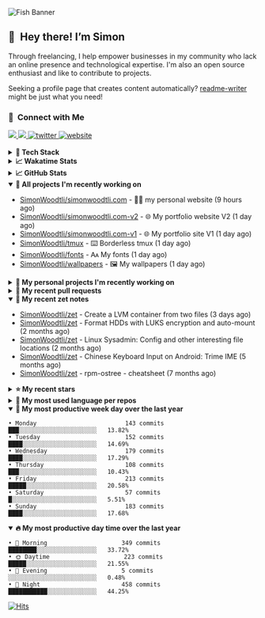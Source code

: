 ![Fish Banner](assets/fish.webp)

## 👋 &nbsp;Hey there! I’m Simon

Through freelancing, I help empower businesses in my community who lack
an online presence and technological expertise. I'm also an open source
enthusiast and like to contribute to projects.

Seeking a profile page that creates content automatically?
[readme-writer] might be just what you need!

### 🤝 &nbsp;Connect with Me

<div align="left">
<a href="https://linkedin.com/in/simonwoodtli" target="_blank">
<img src="https://img.shields.io/badge/linkedin-1E77B5?style=for-the-badge&logo=linkedin&logoColor=white alt=linkedin" />
</a>
<a href="https://github.com/simonwoodtli" target="_blank">
<img src="https://img.shields.io/badge/github-24292E?style=for-the-badge&logo=github&logoColor=white alt=github" />
</a>
<a href="https://twitter.com/simonwoodtlidev" target="_blank">
<img src="https://img.shields.io/badge/twitter-26a7de?style=for-the-badge&logo=twitter&logoColor=white" alt="twitter"/>
</a>
<a href="https://simonwoodtli.com" target="_blank">
<img src="https://img.shields.io/badge/website-E2925F?style=for-the-badge&logo=google-chrome&logoColor=white" alt="website"/>
</a>
</div>
<br/>


<details>
  <summary><b>🧰 Tech Stack</b></summary>
  <div align="center">
  <a href="https://skillicons.dev" target="_blank">
  <img src="https://skillicons.dev/icons?i=js,html,css,bash,python,go,postgresql,docker,vim,linux" alt="JavaScript, HTML, CSS, Bash, Python, Go, PostgreSQL, Docker, Vim,
  Linux">
  </a>
  </div>
</details>

<details>
  <summary><b>📈 Wakatime Stats</b></summary>
  <p align="center"><a href="https://wakatime.com/@SimonWoodtli">
  <img align="center" width="400" height="300" src="https://wakatime.com/share/@SimonWoodtli/7761bcef-e104-47d9-912a-dfd6bf08868b.svg" />
  </a>
  <a href="https://wakatime.com/@SimonWoodtli">
  <img align="center" width="400" height="300" src="https://wakatime.com/share/@SimonWoodtli/341953df-6a40-47b7-8220-ace4eabe0a17.svg" />
  </a></p>

  <h4><b>💬 I've been working with the following languages over the last 7 days</b></h4>

```
• Bash                           11 hrs 22 mins                 █████████░░░░░░░░░░░░░░░░   35.62%
• sh                             6 hrs 32 mins                  █████░░░░░░░░░░░░░░░░░░░░   20.5%
• Markdown                       3 hrs 43 mins                  ███░░░░░░░░░░░░░░░░░░░░░░   11.67%
• YAML                           2 hrs 42 mins                  ██░░░░░░░░░░░░░░░░░░░░░░░   8.46%
• Config                         1 hr 45 mins                   █░░░░░░░░░░░░░░░░░░░░░░░░   5.51%
• conf                           1 hr 21 mins                   █░░░░░░░░░░░░░░░░░░░░░░░░   4.27%
• Vim Script                     58 mins                        █░░░░░░░░░░░░░░░░░░░░░░░░   3.03%
• tmux                           51 mins                        █░░░░░░░░░░░░░░░░░░░░░░░░   2.68%
• mailcap                        39 mins                        █░░░░░░░░░░░░░░░░░░░░░░░░   2.08%
• RPMSpec                        33 mins                        ░░░░░░░░░░░░░░░░░░░░░░░░░   1.75%
• Other                          25 mins                        ░░░░░░░░░░░░░░░░░░░░░░░░░   1.35%
• Dockerfile                     19 mins                        ░░░░░░░░░░░░░░░░░░░░░░░░░   0.99%
• desktop                        14 mins                        ░░░░░░░░░░░░░░░░░░░░░░░░░   0.75%
• JSON                           10 mins                        ░░░░░░░░░░░░░░░░░░░░░░░░░   0.53%
• readline                       5 mins                         ░░░░░░░░░░░░░░░░░░░░░░░░░   0.3%
• pdf                            4 mins                         ░░░░░░░░░░░░░░░░░░░░░░░░░   0.25%
• TOML                           4 mins                         ░░░░░░░░░░░░░░░░░░░░░░░░░   0.24%
• Text                           0 secs                         ░░░░░░░░░░░░░░░░░░░░░░░░░   0.02%
• Makefile                       0 secs                         ░░░░░░░░░░░░░░░░░░░░░░░░░   0.01%
```

  <h4>👷 I've been working on the following projects over the last 7 days</h4>

```
• dotfiles                       19 hrs 37 mins                 ███████████████░░░░░░░░░░   61.45%
• Unknown Project                4 hrs 57 mins                  ████░░░░░░░░░░░░░░░░░░░░░   15.54%
• cloud-os                       3 hrs 10 mins                  ██░░░░░░░░░░░░░░░░░░░░░░░   9.92%
• workspace-alpine               2 hrs 34 mins                  ██░░░░░░░░░░░░░░░░░░░░░░░   8.06%
• Private                        47 mins                        █░░░░░░░░░░░░░░░░░░░░░░░░   2.46%
• simonwoodtli.com               20 mins                        ░░░░░░░░░░░░░░░░░░░░░░░░░   1.07%
• zet                            11 mins                        ░░░░░░░░░░░░░░░░░░░░░░░░░   0.63%
• tmux                           3 mins                         ░░░░░░░░░░░░░░░░░░░░░░░░░   0.17%
• fsmark                         3 mins                         ░░░░░░░░░░░░░░░░░░░░░░░░░   0.17%
• wallpapers                     2 mins                         ░░░░░░░░░░░░░░░░░░░░░░░░░   0.14%
• netdiscover                    2 mins                         ░░░░░░░░░░░░░░░░░░░░░░░░░   0.14%
• neo                            2 mins                         ░░░░░░░░░░░░░░░░░░░░░░░░░   0.12%
• fonts                          1 min                          ░░░░░░░░░░░░░░░░░░░░░░░░░   0.08%
• rdrview                        0 secs                         ░░░░░░░░░░░░░░░░░░░░░░░░░   0.03%
```

  <h4><b>🛠️ I've been working with the following editors over the last 7 days</b></h4>

```
• Vim                            31 hrs 56 mins                 █████████████████████████   100%
```

  <h4><b>💻 I've been working with the following operating systems over the last 7 days</b></h4>

```
• Linux                          31 hrs 56 mins                 █████████████████████████   100%
```

</details>

<details>
  <summary><b>📈 GitHub Stats</b></summary>
  <div align="center">
  <a href="https://github.com/anuraghazra/github-readme-stats"> 
  <img src="https://github-readme-stats.vercel.app/api?username=simonwoodtli&theme=onedark&show_icons=true&hide_rank=true&custom_title=Stats&count_private=true&hide_border=true&hide=issues&line_height=24&bg_color=0d1117" alt="Github Stats">
  <img src="https://github-readme-stats.vercel.app/api/top-langs/?username=simonwoodtli&layout=compact&theme=onedark&count_private=true&hide_border=true&bg_color=0d1117" alt="Top Langs">
  </a>
  </div>
</details>

<details open="">
  <summary><b>👷 All projects I'm recently working on</b></summary>

* [SimonWoodtli/simonwoodtli.com](https://github.com/SimonWoodtli/simonwoodtli.com) - 👨‍💻 my personal website (9 hours ago)
* [SimonWoodtli/simonwoodtli.com-v2](https://github.com/SimonWoodtli/simonwoodtli.com-v2) - 🌐 My portfolio website V2 (1 day ago)
* [SimonWoodtli/simonwoodtli.com-v1](https://github.com/SimonWoodtli/simonwoodtli.com-v1) - 🌐 My portfolio site V1 (1 day ago)
* [SimonWoodtli/tmux](https://github.com/SimonWoodtli/tmux) - ⌨️ Borderless tmux (1 day ago)
* [SimonWoodtli/fonts](https://github.com/SimonWoodtli/fonts) - 🗛 My fonts (1 day ago)
* [SimonWoodtli/wallpapers](https://github.com/SimonWoodtli/wallpapers) - 🖼️  My wallpapers (1 day ago)

</details>
<details>
  <summary><b>🌱 My personal projects I'm recently working on</b></summary>

* [SimonWoodtli/simonwoodtli.com](https://github.com/SimonWoodtli/simonwoodtli.com) - 👨‍💻 my personal website (9 hours ago)
* [SimonWoodtli/simonwoodtli.com-v2](https://github.com/SimonWoodtli/simonwoodtli.com-v2) - 🌐 My portfolio website V2 (1 day ago)
* [SimonWoodtli/simonwoodtli.com-v1](https://github.com/SimonWoodtli/simonwoodtli.com-v1) - 🌐 My portfolio site V1 (1 day ago)
* [SimonWoodtli/tmux](https://github.com/SimonWoodtli/tmux) - ⌨️ Borderless tmux (1 day ago)
* [SimonWoodtli/fonts](https://github.com/SimonWoodtli/fonts) - 🗛 My fonts (1 day ago)
* [SimonWoodtli/wallpapers](https://github.com/SimonWoodtli/wallpapers) - 🖼️  My wallpapers (1 day ago)

</details>
<details>
  <summary><b>🔨 My recent pull requests</b></summary>

* [feat: add wireguard-generate-keys script](https://github.com/SimonWoodtli/dotfiles-old/pull/14) on [SimonWoodtli/dotfiles-old](https://github.com/SimonWoodtli/dotfiles-old) (13 months ago)
* [feat: add video-to-gif script](https://github.com/SimonWoodtli/dotfiles-old/pull/13) on [SimonWoodtli/dotfiles-old](https://github.com/SimonWoodtli/dotfiles-old) (13 months ago)
* [feat: add spoof-mac-linux script](https://github.com/SimonWoodtli/dotfiles-old/pull/12) on [SimonWoodtli/dotfiles-old](https://github.com/SimonWoodtli/dotfiles-old) (14 months ago)
* [feat: add sp-tmux script](https://github.com/SimonWoodtli/dotfiles-old/pull/11) on [SimonWoodtli/dotfiles-old](https://github.com/SimonWoodtli/dotfiles-old) (14 months ago)
* [feat: add sp script](https://github.com/SimonWoodtli/dotfiles-old/pull/10) on [SimonWoodtli/dotfiles-old](https://github.com/SimonWoodtli/dotfiles-old) (14 months ago)

</details>
<details open="">
  <summary><b>📝 My recent zet notes</b></summary>

* [SimonWoodtli/zet](https://github.com/SimonWoodtli/zet/tree/81ce0dbe96be0a5c57d5913a00baaa9e57ad0512/20231101173245) - Create a LVM container from two files (3 days ago)
* [SimonWoodtli/zet](https://github.com/SimonWoodtli/zet/tree/5c90053d8e9e429e7f6f68f557c97d080eaeb3b2/20230908235916) - Format HDDs with LUKS encryption and auto-mount (2 months ago)
* [SimonWoodtli/zet](https://github.com/SimonWoodtli/zet/tree/f4e6f009cb8f8ff44e9646977125d87dd8f845f9/20230908235236) - Linux Sysadmin: Config and other interesting file locations (2 months ago)
* [SimonWoodtli/zet](https://github.com/SimonWoodtli/zet/tree/d442487a83af583abd23719912a1c1f7496cff33/20230620172505) - Chinese Keyboard Input on Android: Trime IME (5 months ago)
* [SimonWoodtli/zet](https://github.com/SimonWoodtli/zet/tree/3d9625f8bc632c595fa8b28b6f6f09026dd9eec2/20230418171555) - rpm-ostree - cheatsheet (7 months ago)

</details>
<details>
  <summary><b>⭐ My recent stars</b></summary>

* [dbrgn/tealdeer](https://github.com/dbrgn/tealdeer) - A very fast implementation of tldr in Rust. (3 days ago)
* [derf/feh](https://github.com/derf/feh) - a fast and light image viewer (7 days ago)
* [Alex313031/thorium](https://github.com/Alex313031/thorium) - Chromium fork named after radioactive element No. 90. Windows and MacOS/Raspi/Android/Special builds are in different repositories, links are towards the top of the README.md. (1 week ago)
* [asdf-vm/asdf](https://github.com/asdf-vm/asdf) - Extendable version manager with support for Ruby, Node.js, Elixir, Erlang & more (1 week ago)
* [junegunn/fzf.vim](https://github.com/junegunn/fzf.vim) - fzf :heart: vim (1 week ago)

</details>
<details>
  <summary><b>💬 My most used language per repos</b></summary>

```
• Shell                          15 repos                       ██████████████████░░░░░░░   71.43%
• JavaScript                     1 repo                         █░░░░░░░░░░░░░░░░░░░░░░░░   4.76%
• CSS                            3 repos                        ████░░░░░░░░░░░░░░░░░░░░░   14.29%
• Nix                            1 repo                         █░░░░░░░░░░░░░░░░░░░░░░░░   4.76%
• HTML                           1 repo                         █░░░░░░░░░░░░░░░░░░░░░░░░   4.76%
```

</details>
<details open="">
  <summary><b>📆 My most productive week day over the last year</b></summary>

```
• Monday                         143 commits                    ███░░░░░░░░░░░░░░░░░░░░░░   13.82%
• Tuesday                        152 commits                    ████░░░░░░░░░░░░░░░░░░░░░   14.69%
• Wednesday                      179 commits                    ████░░░░░░░░░░░░░░░░░░░░░   17.29%
• Thursday                       108 commits                    ███░░░░░░░░░░░░░░░░░░░░░░   10.43%
• Friday                         213 commits                    █████░░░░░░░░░░░░░░░░░░░░   20.58%
• Saturday                       57 commits                     █░░░░░░░░░░░░░░░░░░░░░░░░   5.51%
• Sunday                         183 commits                    ████░░░░░░░░░░░░░░░░░░░░░   17.68%
```

</details>
<details open="">
  <summary><b>🔥 My most productive day time over the last year</b></summary>

```
• 🌅 Morning                     349 commits                    ████████░░░░░░░░░░░░░░░░░   33.72%
• 🌞 Daytime                     223 commits                    █████░░░░░░░░░░░░░░░░░░░░   21.55%
• 🌇 Evening                     5 commits                      ░░░░░░░░░░░░░░░░░░░░░░░░░   0.48%
• 🌃 Night                       458 commits                    ███████████░░░░░░░░░░░░░░   44.25%
```

</details>

[![Hits](https://hits.seeyoufarm.com/api/count/incr/badge.svg?url=https%3A%2F%2Fgithub.com%2Fsimonwoodtli&count_bg=%23689D6A&title_bg=%23282828&icon=&icon_color=%23E7E7E7&title=views+%28today+%2F+total%29&edge_flat=false)](https://hits.seeyoufarm.com)

[readme-writer]: <https://github.com/SimonWoodtli/readme-writer>
